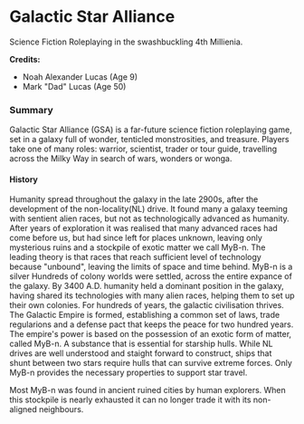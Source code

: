 
# Galactic Star Alliance

Science Fiction Roleplaying in the swashbuckling 4th Millienia.


**Credits:** 

* Noah Alexander Lucas (Age 9) 
* Mark "Dad" Lucas (Age 50)

### Summary

Galactic Star Alliance (GSA) is a far-future science fiction roleplaying game, set in a galaxy full of wonder, tenticled monstrosities, and treasure. Players take one of many roles: warrior, scientist, trader or tour guide, travelling across the Milky Way in search of wars, wonders or wonga. 

#### History

Humanity spread throughout the galaxy in the late 2900s, after the development of the non-locality(NL) drive. It found many a galaxy teeming with sentient alien races, but not as technologically advanced as humanity. After years of exploration it was realised that many advanced races had come before us, but had since left for places unknown, leaving only mysterious ruins and a stockpile of exotic matter we call MyB-n. The leading theory is that races that reach sufficient level of technology because "unbound", leaving the limits of space and time behind. MyB-n is a silver
Hundreds of colony worlds were settled, across the entire expance of the galaxy. By 3400 A.D. humanity held a dominant position in the galaxy, having shared its technologies with many alien races, helping them to set up their own colonies. For hundreds of years, the galactic civilisation thrives. The Galactic Empire is formed, establishing a common set of laws, trade regularions and a defense pact that keeps the peace for two hundred years. The empire's power is based on the possession of an exotic form of matter, called MyB-n. A substance that is essential for starship hulls. While NL drives are well understood and staight forward to construct, ships that shunt between two stars require hulls that can survive extreme forces. Only MyB-n provides the necessary properties to support star travel.

Most MyB-n was found in ancient ruined cities by human explorers. When this stockpile is nearly exhausted it can no longer trade it with its non-aligned neighbours. 


